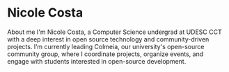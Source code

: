 # Nicole Costa
About me
I'm Nicole Costa, a Computer Science undergrad at UDESC CCT with a deep interest in open source technology and community-driven projects. 
I’m currently leading Colmeia, our university's open-source community group, where I coordinate projects, organize events, and engage with students interested in open-source development.
